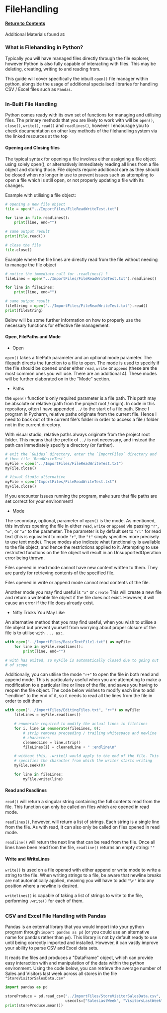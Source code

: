 # FileHandling

#### [Return to Contents](../README.md)

Additional Materials found at:
<br> 

### What is Filehandling in Python?

Typically you will have managed files directly through the file explorer, however Python 
is also fully capable of interacting with files. This may be deleting, creating, writing
to and reading from.

This guide will cover specifically the inbuilt `open()` file manager within python, 
alongside the usage of additional specialised libraries for handling CSV / Excel files 
such as `Pandas`.

##
### In-Built File Handling

Python comes ready with its own set of functions for managing and utilising files. The 
primary methods that you are likely to work with will be `open()`, `close()`, `write()`, 
`read()` and `readlines()`, however I encourage you to check documentation on other key 
methods of the filehandling system via the linked resources at the top

#### Opening and Closing files

The typical syntax for opening a file involves either assigning a file object using 
solely open(), or alternatively immediately reading all lines from a file object and 
storing those. File objects require additional care as they should be closed when no
longer in use to prevent issues such as attempting to open a file which is still open,
or not properly updating a file with its changes.

Example with utilising a file object:

```python
# opening a new file object
file = open("../ImportFiles/FileReadWriteTest.txt")

for line in file.readlines():
    print(line, end="")

# same output result
print(file.read())

# close the file
file.close()
```

Example where the file lines are directly read from the file without needing to manage
the file object

```python
# notice the immediate call for .readlines() ?
fileLines = open("../ImportFiles/FileReadWriteTest.txt").readlines()

for line in fileLines:
    print(line, end="")

# same output result
fileString = open("../ImportFiles/FileReadWriteTest.txt").read()
print(fileString)
```

Below will be some further information on how to properly use the necessary functions for
effective file management.

#### Open, FilePaths and Mode

- Open

`open()` takes a filePath parameter and an optional mode parameter. The filepath directs
the function to a file to open. The mode is used to specify if the file should be opened
under either `read`, `write` or `append` (these are the most common ones you will use. 
There are an additional 4). These modes will be further elaborated on in the "Mode" section.

- Paths

the `open()` function's only required parameter is a file path. This path may be absolute
or relative (path from the project root / origin). In code in this repository, often
I have appended `../` to the start of a file path. Since I program in Pycharm, relative
paths originate from the current file. Hence I need to back out of the current file's 
folder in order to access a file / folder not in the current directory. 

With visual studio, relative paths always originate from the project root folder.
This means that the prefix of `../` is not necessary, and instead the path can immediately
specify a directory (or further).

```python
# exit the `Guides` directory, enter the `ImportFiles` directory and 
# then file `ReadWriteTest`
myFile = open("../ImportFiles/FileReadWriteTest.txt")
myFile.close()

# Visual Studio alternative
myFile = open("ImportFiles/FileReadWriteTest.txt")
myFile.close()
```

If you encounter issues running the program, make sure that file paths are set correct for
your environment!

- Mode

The secondary, optional, parameter of `open()` is the mode. As mentioned, this involves 
opening the file in either `read`, `write` or `append` via passing `"r"`, `"w"`, or 
`"a"` to the parameter. The parameter is by default set to `"rt"` for read text (this is
equivalent to mode `"r"`, the `"t"` simply specifies more precisely to use text mode). These modes
also indicate what functionality is available to the file object, and hence the 
restrictions applied to it. Attempting to use restricted functions on the file object
will result in an UnsupportedOperation error being thrown.

Files opened in read mode cannot have new content written to them. They are purely for
retrieving contents of the specified file.

Files opened in write or append mode cannot read contents of the file.

Another mode you may find useful is `"x"` or `create` This will create a new file and
return a writeable file object if the file does not exist. However, it will cause an error
if the file does already exist.

- Nifty Tricks You May Like

An alternative method that you may find useful, when you wish to utilise a file object
but prevent yourself from worrying about proper closure of the file is to utilise
`with ... as:`. 

```python
with open("../ImportFiles/BasicTextFile1.txt") as myFile:
    for line in myFile.readlines():
        print(line, end="")

# with has exited, so myFile is automatically closed due to going out
# of scope
```

Additionally, you can utilise the mode `"r+"` to open the file in both read and append
mode. This is particularly useful when you are attempting to make a modification to a
particular line or lines of the file, and saves you having to reopen the file object.
The code below wishes to modify each line to add ":endline" to the end of it, so it
needs to read all the lines from the file in order to edit them

```python
with open("../ImportFiles/EditingFiles.txt", "r+") as myFile:
    fileLines = myFile.readlines()

    # enumerate required to modify the actual lines in fileLines
    for i, line in enumerate(fileLines, 0):
        # strip removes preceeding / trailing whitespace and newline 
        # characters
        cleanedLine = line.strip()
        fileLines[i] = cleanedLine + " :endline\n"

    # without this, .write() would apply to the end of the file. This
    # specifies the character from which the writer starts writing
    myFile.seek(0)

    for line in fileLines:
        myFile.write(line)

```

#### Read and Readlines

`read()` will return a singular string containing the full contents read from the file.
This function can only be called on files which are opened in read mode.

`readlines()`, however, will return a list of strings. Each string is a single line from the 
file. As with read, it can also only be called on files opened in read mode.

`readline()` will return the next line that can be read from the file. Once all lines have
been read from the file, `readline()` returns an empty string: `""`

#### Write and WriteLines

`write()` is used on a file opened with either append or write mode to write a string
to the file. When writing strings to a file, be aware that newline breaks are not 
automatically applied, meaning you will have to add `"\n"` into any position where a 
newline is desired. 

`writelines()` is capable of taking a list of strings to write to the file, performing
`.write()` for each of them.

##
### CSV and Excel File Handling with Pandas

Pandas is an external library that you would import into your python program through 
`import pandas as pd` (or you could use an alternative name for pandas rather than `pd`).
This library is not by default ready to use until being correctly imported and installed.
However, it can vastly improve your ability to parse CSV and Excel data sets.

It reads the files and produces a "DataFrame" object, which can provide easy interaction 
with and manipulation of the data within the python environment. Using the code below,
you can retrieve the average number of Sales and Visitors last week across all stores 
in the file `"StoreVisitorSalesData.csv"`

```python
import pandas as pd

storeProduce = pd.read_csv("../ImportFiles/StoreVisitorSalesData.csv",
                           usecols=["SalesLastWeek", "VisitorsLastWeek"])
print(storeProduce.mean())
```



